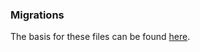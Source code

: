 ### Migrations
The basis for these files can be found [here](https://github.com/launchbadge/realworld-axum-sqlx).
